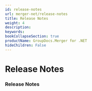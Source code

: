 ```yaml
---
id: release-notes
url: merger-net/release-notes
title: Release Notes
weight: 4
description: 
keywords: 
bookCollapseSection: true
productName: GroupDocs.Merger for .NET
hideChildren: False
---
```


# Release Notes

### Release Notes
